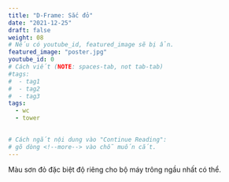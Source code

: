 ```yaml
---
title: "D-Frame: Sắc đỏ"
date: "2021-12-25"
draft: false
weight: 08
# Nếu có youtube_id, featured_image sẽ bị ẩn.
featured_image: "poster.jpg"
youtube_id: 0
# Cách viết (NOTE: spaces-tab, not tab-tab)
#tags:
#  - tag1
#  - tag2
#  - tag3
tags:
  - wc
  - tower
 

# Cách ngắt nội dung vào "Continue Reading":
# gõ dòng <!--more--> vào chỗ muốn cắt.
---
```


Màu sơn đỏ đặc biệt độ riêng cho bộ máy trông ngầu nhất có thể.

<!--more-->